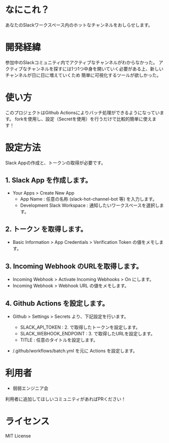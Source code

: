# なにこれ？

あなたのSlackワークスペース内のホットなチャンネルをおしらせします。

# 開発経緯

参加中のSlackコミュニティ内でアクティブなチャンネルがわからなかった。
アクティブなチャンネルを探すには1つ1つ中身を開いていく必要がある上、新しいチャンネルが日に日に増えていくため
簡単に可視化するツールが欲しかった。

# 使い方

このプロジェクトはGithub Actionsによりバッチ処理ができるようになっています。
forkを使用し、設定（Secretを使用）を行うだけで比較的簡単に使えます！

# 設定方法

Slack Appの作成と、トークンの取得が必要です。

## 1. Slack App を作成します。
- Your Apps > Create New App 
	- App Name : 任意の名称 (slack-hot-channel-bot 等) を入力します。
	- Development Slack Workspace : 通知したいワークスペースを選択します。

## 2. トークン を取得します。
- Basic Information > App Credentials > Verification Token の値をメモします。

## 3. Incoming Webhook のURLを取得します。
- Incoming Webhook > Activate Incoming Webhooks > On にします。
- Incoming Webhook > Webhook URL の値をメモします。

## 4. Github Actions を設定します。
- Github > Settings > Secrets より、下記設定を行います。
	- SLACK_API_TOKEN : 2. で取得したトークンを設定します。
	- SLACK_WEBHOOK_ENDPOINT : 3. で取得したURLを設定します。
	- TITLE : 任意のタイトルを設定します。

- /.github/workflows/batch.yml を元に Actions を設定します。

# 利用者

-  弱弱エンジニア会

利用者に追加してほしいコミュニティがあればPRください！

# ライセンス

MIT License
